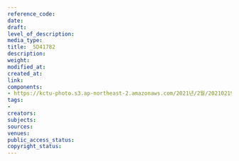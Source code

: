 ```yaml
---
reference_code: 
date: 
draft: 
level_of_description: 
media_type: 
title: _5D41782
description: 
weight: 
modified_at: 
created_at: 
link: 
components:
- https://kctu-photo.s3.ap-northeast-2.amazonaws.com/2021년/2월/20210219_백기완+선생+발인.영결식.하관/송승현/_5D41782.jpg
tags:
- 
creators: 
subjects: 
sources: 
venues: 
public_access_status: 
copyright_status: 
---
```

